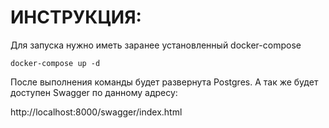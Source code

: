 # ИНСТРУКЦИЯ: 
Для запуска нужно иметь заранее установленный docker-compose

```docker-compose up -d```

После выполнения команды будет развернута Postgres. А так же будет доступен Swagger по данному адресу: 

http://localhost:8000/swagger/index.html
